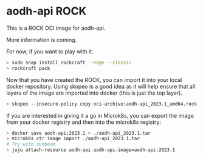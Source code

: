 # aodh-api ROCK

This is a ROCK OCI image for aodh-api.

More information is coming.

For now, if you want to play with it:

```bash
> sudo snap install rockcraft --edge --classic
> rockcraft pack
```

Now that you have created the ROCK, you can import it into
your local docker repository. Using skopeo is a good idea as
it will help ensure that all layers of the image are imported
into docker (this is just the top layer).

```bash
> skopeo --insecure-policy copy oci-archive:aodh-api_2023.1_amd64.rock docker-daemon:aodh-api:2023.1
```

If you are interested in giving it a go in Microk8s, you can
export the image from your docker registry and then into the
microk8s registry:

```bash
> docker save aodh-api:2023.1 > ./aodh-api_2023.1.tar
> microk8s ctr image import ./aodh-api_2023.1.tar
# Try with sunbeam
> juju attach-resource aodh-api aodh-api-image=aodh-api:2023.1
```

